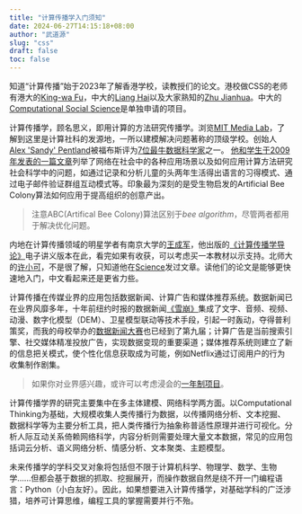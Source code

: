 ```yaml
---
title: "计算传播学入门须知"
date: 2024-06-27T14:15:18+08:00
author: "武道源"
slug: "css"
draft: false
toc: false
---
```


知道“计算传播”始于2023年了解香港学校，读教授们的论文。港校做CSS的老师有港大的[King-wa Fu](https://sites.google.com/site/fukingwa/home)，中大的[Liang Hai](https://drhailiang.com/)以及大家熟知的[Zhu Jianhua](https://scholars.cityu.edu.hk/en/persons/jian-hua-jonathan-zhu(680bbd78-7354-4005-999c-2bc4be7752e3).html)。中大的[Computational Social Science](https://pg.com.cuhk.edu.hk/phdcss/)是单独申请的项目。

计算传播学，顾名思义，即用计算的方法研究传播学。浏览[MIT Media Lab](https://www.media.mit.edu/)，了解到这里是计算社科的发源地，一所以建模解决问题著称的顶级学校。创始人[Alex 'Sandy' Pentland](https://www.media.mit.edu/people/sandy/overview/)被福布斯评为[7位最牛数据科学家](https://www.forbes.com/pictures/lmm45emkh/6-alex-sandy-pentland-professor-mit/)之一。
[他和学生于2009年发表的一篇文章](https://www.ncbi.nlm.nih.gov/pmc/articles/PMC2745217/)列举了网络在社会中的各种应用场景以及如何应用计算方法研究社会科学中的问题，如通过记录和分析儿童的头两年生活得出语言的习得模式、通过电子邮件验证群组互动模式等。印象最为深刻的是受生物启发的Artificial Bee Colony算法如何应用于提高组织的创意产出。
> 注意ABC(Artifical Bee Colony)算法区别于*bee algorithm*，尽管两者都用于解决优化问题。  

内地在计算传播领域的明星学者有南京大学的[王成军](https://chengjun.github.io/zh/)，他出版的[《计算传播学导论》](https://chengjun.github.io/mybook/index.html)电子讲义版本在此，看完如果有收获，可以考虑买一本教材以示支持。北师大的[许小可](http://www.xiaokexu.com/)，不是很了解，只知道他在[Science](https://www.science.org/)发过文章。读他们的论文是能够更快速地入门，中文看起来还是更省力些。

计算传播在传媒业界的应用包括数据新闻、计算广告和媒体推荐系统。数据新闻已在业界风靡多年，十年前纽约时报的数据新闻[《雪崩》](https://www.nytimes.com/projects/2012/snow-fall/index.html#/?part=tunnel-creek)集成了文字、音频、视频、动漫、数字化模型（DEM）、卫星模型联动等技术手段，引起一时轰动，夺得普利策奖，而我的母校举办的[数据新闻大赛](http://www.cdjcow.com/)也已经到了第九届；计算广告是当前搜索引擎、社交媒体精准投放广告，实现数据变现的重要渠道；媒体推荐系统则建立了新的信息把关模式，使个性化信息获取成为可能，例如Netflix通过订阅用户的行为收集制作剧集。
> 如果你对业界感兴趣，或许可以考虑浸会的[一年制项目](https://comd.hkbu.edu.hk/masters/zh-hans/aidm)。

计算传播学界的研究主要集中在多主体建模、网络科学两方面。以Computational Thinking为基础，大规模收集人类传播行为数据，以传播网络分析、文本挖掘、数据科学等为主要分析工具，把人类传播行为抽象称普适性原理并进行可视化。分析人际互动关系倚赖网络科学，内容分析则需要处理大量文本数据，常见的应用包括词云分析、语义网络分析、情感分析、文本聚类、主题模型。

未来传播学的学科交叉对象将包括但不限于计算机科学、物理学、数学、生物学......但都会基于数据的抓取、挖掘展开，而操作数据自然是绕不开一门编程语言：Python（小白友好）。因此，如果想要进入计算传播学，对基础学科的广泛涉猎，培养可计算思维，编程工具的掌握需要并行不殆。